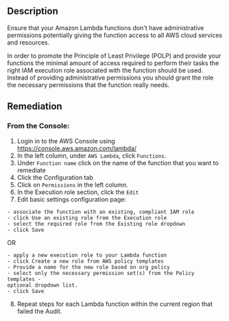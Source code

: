 ## Description

Ensure that your Amazon Lambda functions don't have administrative permissions potentially giving the function access to all AWS cloud services and resources.

In order to promote the Principle of Least Privilege (POLP) and provide your functions the minimal amount of access required to perform their tasks the right IAM execution role associated with the function should be used. Instead of providing administrative permissions you should grant the role the necessary permissions that the function really needs.

## Remediation

### From the Console:

1. Login in to the AWS Console using https://console.aws.amazon.com/lambda/
2. In the left column, under `AWS Lambda`, click `Functions`.
3. Under `Function name` click on the name of the function that you want to remediate
4. Click the Configuration tab
5. Click on `Permissions` in the left column.
6. In the Execution role section, click the `Edit`
7. Edit basic settings configuration page:

```
- associate the function with an existing, compliant IAM role
- click Use an existing role from the Execution role
- select the required role from the Existing role dropdown
- click Save
```

OR

```
- apply a new execution role to your Lambda function
- click Create a new role from AWS policy templates
- Provide a name for the new role based on org policy
- select only the necessary permission set(s) from the Policy templates -
optional dropdown list.
- click Save
```

8. Repeat steps for each Lambda function within the current region that failed the Audit.